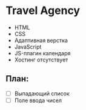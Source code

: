 # Travel Agency

* HTML
* CSS
* Адаптивная верстка
* JavaScript
* JS-плагин календаря
* Хостинг отсутствует

## План:

 - [ ] Выпадающий список
 - [ ] Поле ввода чисел
